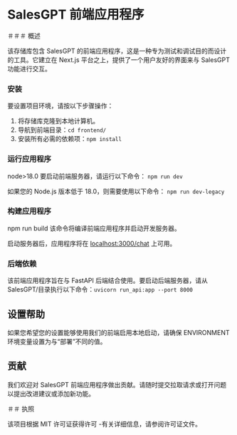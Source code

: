 # SalesGPT 前端应用程序

＃＃＃ 概述

该存储库包含 SalesGPT 的前端应用程序，这是一种专为测试和调试目的而设计的工具。它建立在 Next.js 平台之上，提供了一个用户友好的界面来与 SalesGPT 功能进行交互。

### 安装

要设置项目环境，请按以下步骤操作：

1. 将存储库克隆到本地计算机。
2. 导航到前端目录：`cd frontend/`
3. 安装所有必需的依赖项：`npm install`
  
### 运行应用程序
node>18.0
要启动前端服务器，请运行以下命令：
`npm run dev`

如果您的 Node.js 版本低于 18.0，则需要使用以下命令：
`npm run dev-legacy`


### 构建应用程序
npm run build
该命令将编译前端应用程序并启动开发服务器。

启动服务器后，应用程序将在 [localhost:3000/chat](http://localhost:3000/chat) 上可用。 

### 后端依赖
该前端应用程序旨在与 FastAPI 后端结合使用。要启动后端服务器，请从 SalesGPT/目录执行以下命令：`uvicorn run_api:app --port 8000`


## 设置帮助 
如果您希望您的设置能够使用我们的前端启用本地启动，请确保 ENVIRONMENT 环境变量设置为与“部署”不同的值。 


## 贡献
我们欢迎对 SalesGPT 前端应用程序做出贡献。请随时提交拉取请求或打开问题以提出改进建议或添加新功能。

＃＃ 执照

该项目根据 MIT 许可证获得许可 -有关详细信息，请参阅许可证文件。